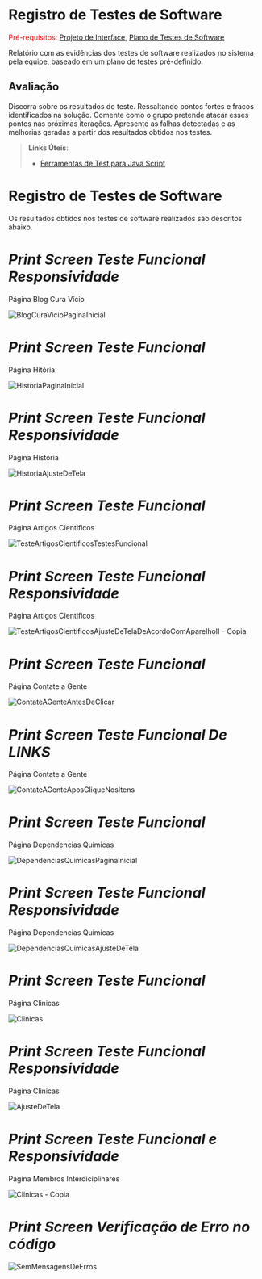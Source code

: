 # Registro de Testes de Software

<span style="color:red">Pré-requisitos: <a href="3-Projeto de Interface.md"> Projeto de Interface</a></span>, <a href="8-Plano de Testes de Software.md"> Plano de Testes de Software</a>

Relatório com as evidências dos testes de software realizados no sistema pela equipe, baseado em um plano de testes pré-definido.

## Avaliação

Discorra sobre os resultados do teste. Ressaltando pontos fortes e fracos identificados na solução. Comente como o grupo pretende atacar esses pontos nas próximas iterações. Apresente as falhas detectadas e as melhorias geradas a partir dos resultados obtidos nos testes.

> **Links Úteis**:
> - [Ferramentas de Test para Java Script](https://geekflare.com/javascript-unit-testing/)




# Registro de Testes de Software
Os resultados obtidos nos testes de software realizados são descritos abaixo. 

# ***Print Screen Teste Funcional Responsividade***
Página Blog Cura Vício

![BlogCuraVicioPaginaInicial](https://user-images.githubusercontent.com/100388026/173265194-7d323fe6-06e5-4f24-9c97-0f099744bd78.png)

# ***Print Screen Teste Funcional***
Página Hitória

![HistoriaPaginaInicial](https://user-images.githubusercontent.com/100388026/173210715-178f39c1-c8c6-4c8b-a5ba-389f6064133c.png)

# ***Print Screen Teste Funcional Responsividade***
Página História

![HistoriaAjusteDeTela](https://user-images.githubusercontent.com/100388026/173210729-9d597477-56b4-487f-91e2-3111488e578c.png)

# ***Print Screen Teste Funcional***
Página Artigos Cientificos


![TesteArtigosCientificosTestesFuncional](https://user-images.githubusercontent.com/100388026/173209857-22b78780-7e05-44cc-afda-d975a1674325.png)

# ***Print Screen Teste Funcional Responsividade***
Página Artigos Cientificos

![TesteArtigosCientificosAjusteDeTelaDeAcordoComAparelhoII - Copia](https://user-images.githubusercontent.com/100388026/173210072-716255a6-638f-4f7a-a7ff-a9e67795a8f0.png)

# ***Print Screen Teste Funcional***
Página Contate a Gente

![ContateAGenteAntesDeClicar](https://user-images.githubusercontent.com/100388026/173210237-93c07e98-96ad-4e05-bcba-790da1817c85.png)

# ***Print Screen Teste Funcional De LINKS***
Página Contate a Gente

![ContateAGenteAposCliqueNosItens](https://user-images.githubusercontent.com/100388026/173210317-828121e1-c413-4fc4-b216-4afc15421e8a.png)

# ***Print Screen Teste Funcional***
Página Dependencias Químicas

![DependenciasQuimicasPaginaInicial](https://user-images.githubusercontent.com/100388026/173210413-51d28923-af08-45fe-bf8f-e0de2ea3e586.png)

# ***Print Screen Teste Funcional Responsividade***
Página Dependencias Químicas

![DependenciasQuimicasAjusteDeTela](https://user-images.githubusercontent.com/100388026/173210524-2b374275-fe06-445a-871b-06e6cb61c134.png)

# ***Print Screen Teste Funcional***
Página Clinicas

![Clinicas](https://user-images.githubusercontent.com/100388026/173258215-206813fe-3b83-4ef6-b6be-74520f107815.png)

# ***Print Screen Teste Funcional Responsividade***
Página Clinicas

![AjusteDeTela](https://user-images.githubusercontent.com/100388026/173258224-2896ca85-be51-45c6-a164-1a245dee1cbb.png)

# ***Print Screen Teste Funcional e Responsividade***
Página Membros Interdiciplinares

![Clinicas - Copia](https://user-images.githubusercontent.com/100388026/173271553-fb85f328-fad9-416e-aefd-0e6fba968c20.png)

# ***Print Screen Verificação de Erro no código***

![SemMensagensDeErros](https://user-images.githubusercontent.com/100388026/175798423-950b3bb3-0b1e-444c-aa5d-9c89ed793c68.png)


